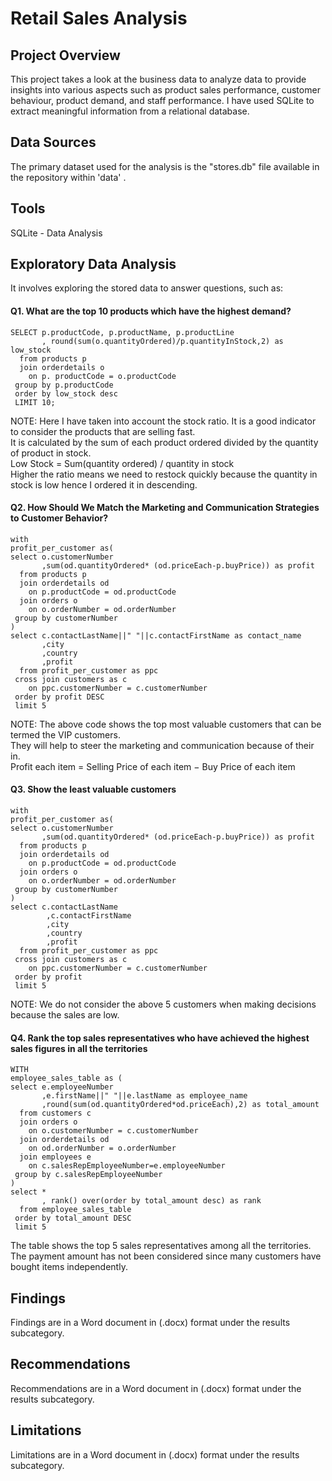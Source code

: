 # Retail Sales Analysis
## Project Overview
This project takes a look at the business data to analyze data to provide insights into various aspects such as product sales performance, customer behaviour, product demand, and staff performance. I have used SQLite to extract meaningful information from a relational database.

## Data Sources
The primary dataset used for the analysis is the "stores.db" file available in the repository within 'data' .

## Tools
SQLite - Data Analysis

## Exploratory Data Analysis
It involves exploring the stored data to answer questions, such as:<br/>
#### Q1. What are the top 10 products which have the highest demand?<br/>

```
SELECT p.productCode, p.productName, p.productLine
       , round(sum(o.quantityOrdered)/p.quantityInStock,2) as low_stock
  from products p 
  join orderdetails o
    on p. productCode = o.productCode
 group by p.productCode
 order by low_stock desc
 LIMIT 10;
```
NOTE: Here I have taken into account the stock ratio. It is a good indicator to consider the products that are selling fast.<br/>
It is calculated by the sum of each product ordered divided by the quantity of product in stock.<br/>
Low Stock = Sum(quantity ordered) / quantity in stock<br/>
Higher the ratio means we need to restock quickly because the quantity in stock is low hence I ordered it in descending.

#### Q2. How Should We Match the Marketing and Communication Strategies to Customer Behavior?<br/>
```
with 
profit_per_customer as(
select o.customerNumber
       ,sum(od.quantityOrdered* (od.priceEach-p.buyPrice)) as profit
  from products p
  join orderdetails od
    on p.productCode = od.productCode
  join orders o
    on o.orderNumber = od.orderNumber
 group by customerNumber
)
select c.contactLastName||" "||c.contactFirstName as contact_name
       ,city
       ,country
       ,profit
  from profit_per_customer as ppc
 cross join customers as c
    on ppc.customerNumber = c.customerNumber
 order by profit DESC
 limit 5
```
NOTE: The above code shows the top most valuable customers that can be termed the VIP customers.<br/>
They will help to steer the marketing and communication because of their in.<br/>
Profit each item = Selling Price of each item − Buy Price of each item

#### Q3. Show the least valuable customers<br/>
```
with 
profit_per_customer as(
select o.customerNumber
       ,sum(od.quantityOrdered* (od.priceEach-p.buyPrice)) as profit
  from products p
  join orderdetails od
    on p.productCode = od.productCode
  join orders o
    on o.orderNumber = od.orderNumber
 group by customerNumber
)
select c.contactLastName
        ,c.contactFirstName
	    ,city
	    ,country
	    ,profit
  from profit_per_customer as ppc
 cross join customers as c
    on ppc.customerNumber = c.customerNumber
 order by profit
 limit 5
```
NOTE: We do not consider the above 5 customers when making decisions because the sales are low.<br/>
#### Q4. Rank the top sales representatives who have achieved the highest sales figures in all the territories<br/>
```
WITH
employee_sales_table as (
select e.employeeNumber
       ,e.firstName||" "||e.lastName as employee_name
       ,round(sum(od.quantityOrdered*od.priceEach),2) as total_amount
  from customers c
  join orders o
    on o.customerNumber = c.customerNumber
  join orderdetails od
    on od.orderNumber = o.orderNumber
  join employees e
    on c.salesRepEmployeeNumber=e.employeeNumber
 group by c.salesRepEmployeeNumber
)
select *
       , rank() over(order by total_amount desc) as rank
  from employee_sales_table
 order by total_amount DESC
 limit 5
```
The table shows the top 5 sales representatives among all the territories.<br/>
The payment amount has not been considered since many customers have bought items independently.<br/>

## Findings
Findings are in a Word document in (.docx) format under the results subcategory.
## Recommendations 
Recommendations are in a Word document in (.docx) format under the results subcategory.
## Limitations
Limitations are in a Word document in (.docx) format under the results subcategory.
